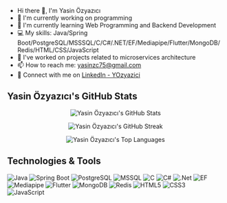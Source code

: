 - Hi there 👋, I'm Yasin Özyazıcı
- 🌱 I'm currently working on programming
- 🌱 I'm currently learning Web Programming and Backend Development
- 💻 My skills: Java/Spring Boot/PostgreSQL/MSSSQL/C/C#/.NET/EF/Mediapipe/Flutter/MongoDB/Redis/HTML/CSS/JavaScript
- 🔧 I've worked on projects related to microservices architecture
- 📫 How to reach me: yasinzc75@gmail.com
- 👔 Connect with me on [LinkedIn - YOzyazici](https://www.linkedin.com/in/yozyazici/)

## Yasin Özyazıcı's GitHub Stats

<p align="center">
  <img src="https://github-readme-stats.vercel.app/api?username=YOzyazici&show_icons=true&theme=radical" alt="Yasin Özyazıcı's GitHub Stats" />
</p>

<p align="center">
  <img src="https://github-readme-streak-stats.herokuapp.com/?user=YOzyazici&theme=radical" alt="Yasin Özyazıcı's GitHub Streak" />
</p>

<p align="center">
  <img src="https://github-readme-stats.vercel.app/api/top-langs/?username=YOzyazici&layout=compact&theme=radical" alt="Yasin Özyazıcı's Top Languages" />
</p>

## Technologies & Tools

![Java](https://img.shields.io/badge/Java-ED8B00?style=for-the-badge&logo=java&logoColor=white)
![Spring Boot](https://img.shields.io/badge/Spring%20Boot-6DB33F?style=for-the-badge&logo=spring-boot&logoColor=white)
![PostgreSQL](https://img.shields.io/badge/PostgreSQL-316192?style=for-the-badge&logo=postgresql&logoColor=white)
![MSSQL](https://img.shields.io/badge/Microsoft%20SQL%20Server-CC2927?style=for-the-badge&logo=microsoft-sql-server&logoColor=white)
![C](https://img.shields.io/badge/C-00599C?style=for-the-badge&logo=c%2B%2B&logoColor=white)
![C#](https://img.shields.io/badge/C%23-239120?style=for-the-badge&logo=c-sharp&logoColor=white)
![.Net](https://img.shields.io/badge/.Net-660099?style=for-the-badge&logo=.net&logoColor=white)
![EF](https://img.shields.io/badge/EF-660099?style=for-the-badge&logo=EF&logoColor=white)
![Mediapipe](https://img.shields.io/badge/Mediapipe-add8e6?style=for-the-badge&logo=EF&logoColor=white)
![Flutter](https://img.shields.io/badge/Flutter-fbfdfd?style=for-the-badge&logo=EF&logoColor=white)
![MongoDB](https://img.shields.io/badge/MongoDB-08e8de?style=for-the-badge&logo=EF&logoColor=white)
![Redis](https://img.shields.io/badge/Redis-c4342d?style=for-the-badge&logo=EF&logoColor=white)
![HTML5](https://img.shields.io/badge/HTML5-E34F26?style=for-the-badge&logo=html5&logoColor=white)
![CSS3](https://img.shields.io/badge/CSS3-1572B6?style=for-the-badge&logo=css3&logoColor=white)
![JavaScript](https://img.shields.io/badge/JavaScript-F7DF1E?style=for-the-badge&logo=javascript&logoColor=black)
